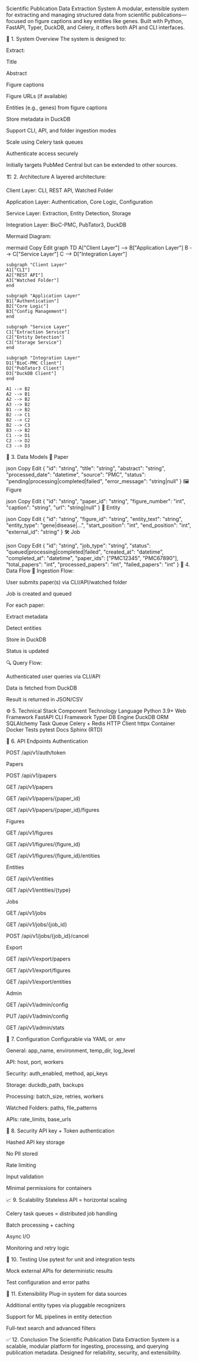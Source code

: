 Scientific Publication Data Extraction System
A modular, extensible system for extracting and managing structured data from scientific publications—focused on figure captions and key entities like genes. Built with Python, FastAPI, Typer, DuckDB, and Celery, it offers both API and CLI interfaces.

🚀 1. System Overview
The system is designed to:

Extract:

Title

Abstract

Figure captions

Figure URLs (if available)

Entities (e.g., genes) from figure captions

Store metadata in DuckDB

Support CLI, API, and folder ingestion modes

Scale using Celery task queues

Authenticate access securely

Initially targets PubMed Central but can be extended to other sources.

🏗️ 2. Architecture
A layered architecture:

Client Layer: CLI, REST API, Watched Folder

Application Layer: Authentication, Core Logic, Configuration

Service Layer: Extraction, Entity Detection, Storage

Integration Layer: BioC-PMC, PubTator3, DuckDB

Mermaid Diagram:

mermaid
Copy
Edit
graph TD
    A["Client Layer"] --> B["Application Layer"]
    B --> C["Service Layer"]
    C --> D["Integration Layer"]

    subgraph "Client Layer"
    A1["CLI"] 
    A2["REST API"]
    A3["Watched Folder"]
    end

    subgraph "Application Layer"
    B1["Authentication"]
    B2["Core Logic"]
    B3["Config Management"]
    end

    subgraph "Service Layer"
    C1["Extraction Service"]
    C2["Entity Detection"]
    C3["Storage Service"]
    end

    subgraph "Integration Layer"
    D1["BioC-PMC Client"]
    D2["PubTator3 Client"]
    D3["DuckDB Client"]
    end

    A1 --> B2
    A2 --> B1
    A2 --> B2
    A3 --> B2
    B1 --> B2
    B2 --> C1
    B2 --> C2
    B2 --> C3
    B3 --> B2
    C1 --> D1
    C2 --> D2
    C3 --> D3
🧩 3. Data Models
📝 Paper

json
Copy
Edit
{
  "id": "string",
  "title": "string",
  "abstract": "string",
  "processed_date": "datetime",
  "source": "PMC",
  "status": "pending|processing|completed|failed",
  "error_message": "string|null"
}
🖼️ Figure

json
Copy
Edit
{
  "id": "string",
  "paper_id": "string",
  "figure_number": "int",
  "caption": "string",
  "url": "string|null"
}
🧬 Entity

json
Copy
Edit
{
  "id": "string",
  "figure_id": "string",
  "entity_text": "string",
  "entity_type": "gene|disease|...",
  "start_position": "int",
  "end_position": "int",
  "external_id": "string"
}
🛠️ Job

json
Copy
Edit
{
  "id": "string",
  "job_type": "string",
  "status": "queued|processing|completed|failed",
  "created_at": "datetime",
  "completed_at": "datetime",
  "paper_ids": ["PMC12345", "PMC67890"],
  "total_papers": "int",
  "processed_papers": "int",
  "failed_papers": "int"
}
🔄 4. Data Flow
📝 Ingestion Flow:

User submits paper(s) via CLI/API/watched folder

Job is created and queued

For each paper:

Extract metadata

Detect entities

Store in DuckDB

Status is updated

🔍 Query Flow:

Authenticated user queries via CLI/API

Data is fetched from DuckDB

Result is returned in JSON/CSV

⚙️ 5. Technical Stack
Component	Technology
Language	Python 3.9+
Web Framework	FastAPI
CLI Framework	Typer
DB Engine	DuckDB
ORM	SQLAlchemy
Task Queue	Celery + Redis
HTTP Client	httpx
Container	Docker
Tests	pytest
Docs	Sphinx (RTD)

📡 6. API Endpoints
Authentication

POST /api/v1/auth/token

Papers

POST /api/v1/papers

GET /api/v1/papers

GET /api/v1/papers/{paper_id}

GET /api/v1/papers/{paper_id}/figures

Figures

GET /api/v1/figures

GET /api/v1/figures/{figure_id}

GET /api/v1/figures/{figure_id}/entities

Entities

GET /api/v1/entities

GET /api/v1/entities/{type}

Jobs

GET /api/v1/jobs

GET /api/v1/jobs/{job_id}

POST /api/v1/jobs/{job_id}/cancel

Export

GET /api/v1/export/papers

GET /api/v1/export/figures

GET /api/v1/export/entities

Admin

GET /api/v1/admin/config

PUT /api/v1/admin/config

GET /api/v1/admin/stats

🧰 7. Configuration
Configurable via YAML or .env

General: app_name, environment, temp_dir, log_level

API: host, port, workers

Security: auth_enabled, method, api_keys

Storage: duckdb_path, backups

Processing: batch_size, retries, workers

Watched Folders: paths, file_patterns

APIs: rate_limits, base_urls

🔐 8. Security
API key + Token authentication

Hashed API key storage

No PII stored

Rate limiting

Input validation

Minimal permissions for containers

📈 9. Scalability
Stateless API = horizontal scaling

Celery task queues = distributed job handling

Batch processing + caching

Async I/O

Monitoring and retry logic

🧪 10. Testing
Use pytest for unit and integration tests

Mock external APIs for deterministic results

Test configuration and error paths

🧱 11. Extensibility
Plug-in system for data sources

Additional entity types via pluggable recognizers

Support for ML pipelines in entity detection

Full-text search and advanced filters

✅ 12. Conclusion
The Scientific Publication Data Extraction System is a scalable, modular platform for ingesting, processing, and querying publication metadata. Designed for reliability, security, and extensibility.
